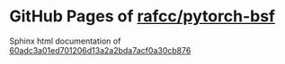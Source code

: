 GitHub Pages of [rafcc/pytorch-bsf](https://github.com/rafcc/pytorch-bsf)
===
Sphinx html documentation of [60adc3a01ed701206d13a2a2bda7acf0a30cb876](https://github.com/rafcc/pytorch-bsf/tree/60adc3a01ed701206d13a2a2bda7acf0a30cb876)
